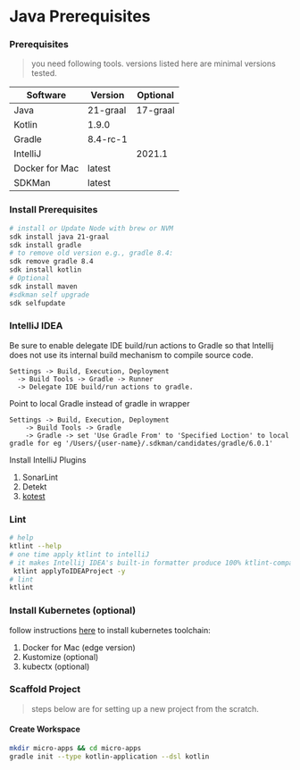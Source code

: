 # Java Prerequisites
 
### Prerequisites

> you need following tools. versions listed here are minimal versions tested.

| Software                      | Version    | Optional |  
|-------------------------------|------------|----------| 
| Java                          | 21-graal   | 17-graal | 
| Kotlin                        | 1.9.0      |          |
| Gradle                        | 8.4-rc-1   |          |
| IntelliJ                      |            | 2021.1   |
| Docker for Mac                | latest     |          |
| SDKMan                        | latest     |          |


### Install Prerequisites

```bash
# install or Update Node with brew or NVM
sdk install java 21-graal
sdk install gradle
# to remove old version e.g., gradle 8.4:
sdk remove gradle 8.4
sdk install kotlin 
# Optional
sdk install maven
#sdkman self upgrade
sdk selfupdate
```

### IntelliJ IDEA

Be sure to enable delegate IDE build/run actions to Gradle so that Intellij does not use its internal build mechanism to
compile source code.

```
Settings -> Build, Execution, Deployment
  -> Build Tools -> Gradle -> Runner
  -> Delegate IDE build/run actions to gradle.
```

Point to local Gradle instead of gradle in wrapper

```
Settings -> Build, Execution, Deployment
    -> Build Tools -> Gradle
    -> Gradle -> set 'Use Gradle From' to 'Specified Loction' to local gradle for eg '/Users/{user-name}/.sdkman/candidates/gradle/6.0.1' 
```

Install IntelliJ Plugins

1. SonarLint
2. Detekt
3. [kotest](https://plugins.jetbrains.com/plugin/14080-kotest)

### Lint

```bash
# help
ktlint --help
# one time apply ktlint to intelliJ
# it makes Intellij IDEA's built-in formatter produce 100% ktlint-compatible code.
 ktlint applyToIDEAProject -y
# lint
ktlint
```

### Install Kubernetes (optional)

follow instructions [here](https://gist.github.com/xmlking/62ab53753c0f0f5247d0e174b31dab21) to install kubernetes
toolchain:

1. Docker for Mac (edge version)
2. Kustomize (optional)
3. kubectx (optional)

### Scaffold Project

> steps below are for setting up a new project from the scratch.

#### Create Workspace

```bash
mkdir micro-apps && cd micro-apps
gradle init --type kotlin-application --dsl kotlin
```

